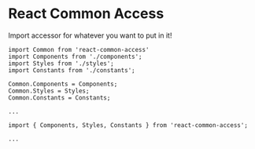 # React Common Access

Import accessor for whatever you want to put in it!

```
import Common from 'react-common-access'
import Components from './components';
import Styles from './styles';
import Constants from './constants';

Common.Components = Components;
Common.Styles = Styles;
Common.Constants = Constants;

...

import { Components, Styles, Constants } from 'react-common-access';

...

```